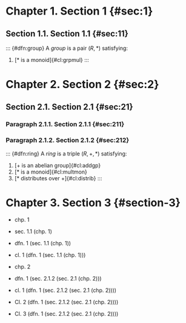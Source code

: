 Chapter 1. Section 1 {#sec:1}
====================

Section 1.1. Section 1.1 {#sec:11}
------------------------

::: {#dfn:group}
A *group* is a pair $(R,*)$ satisfying:

1.  [$*$ is a monoid]{#cl:grpmul}
:::

Chapter 2. Section 2 {#sec:2}
====================

Section 2.1. Section 2.1 {#sec:21}
------------------------

### Paragraph 2.1.1. Section 2.1.1 {#sec:211}

### Paragraph 2.1.2. Section 2.1.2 {#sec:212}

::: {#dfn:ring}
A *ring* is a triple $(R,+,*)$ satisfying:

1.  [$+$ is an abelian group]{#cl:addgp}
2.  [$*$ is a monoid]{#cl:multmon}
3.  [$*$ distributes over $+$]{#cl:distrib}
:::

Chapter 3. Section 3 {#section-3}
====================

-   chp. 1
-   sec. 1.1 (chp. 1)
-   dfn. 1 (sec. 1.1 (chp. 1))
-   cl. 1 (dfn. 1 (sec. 1.1 (chp. 1)))

-   chp. 2
-   dfn. 1 (sec. 2.1.2 (sec. 2.1 (chp. 2)))
-   cl. 1 (dfn. 1 (sec. 2.1.2 (sec. 2.1 (chp. 2))))
-   Cl. 2 (dfn. 1 (sec. 2.1.2 (sec. 2.1 (chp. 2))))
-   Cl. 3 (dfn. 1 (sec. 2.1.2 (sec. 2.1 (chp. 2))))
